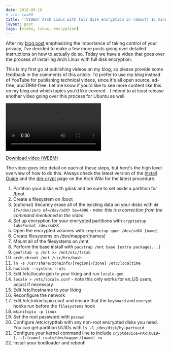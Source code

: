 ```yaml
---
date: 2016-08-18
# vim: tw=80
title: '[VIDEO] Arch Linux with full disk encryption in (about) 15 minutes'
layout: post
tags: [video, linux, encryption]
---
```


<link rel="stylesheet" href="/css/video-js.css">
<script>
window.HELP_IMPROVE_VIDEOJS = false;
</script>
<script src="/js/video.js"></script>

After my [blog post](/2016/06/29/Privacy-as-a-hobby.html) emphasizing the
importance of taking control of your privacy, I've decided to make a few more
posts going over detailed instructions on how to actually do so. Today we have a
video that goes over the process of installing Arch Linux with full disk
encryption.

This is my first go at publishing videos on my blog, so please provide some
feedback in the comments of this article. I'd prefer to use my blog instead of
YouTube for publishing technical videos, since it's all open source, ad-free,
and DRM-free. Let me know if you'd like to see more content like this on my
blog and which topics you'd like covered - I intend to at least release another
video going over this process for Ubuntu as well.

<video class="video-js vjs-16-9" data-setup="{}" controls>
  <source src="https://sr.ht/archlinux.webm" type="video/webm">
  <p>Your browser does not support HTML5 video.</p>
</video>

<a class="pull-right" href="https://sr.ht/archlinux.webm">Download video (WEBM)</a>

<div class="clearfix"></div>

The video goes into detail on each of these steps, but here's the high level
overview of how to do this. Always check the latest version of the [Install
Guide](https://wiki.archlinux.org/index.php/Installation_guide) and the
[dm-crypt](https://wiki.archlinux.org/index.php/Dm-crypt) page on the Arch Wiki
for the latest procedure.

1. Partition your disks with gdisk and be sure to set aside a partition for
   /boot
1. Create a filesystem on /boot
1. (optional) Securely erase all of the existing data on your disks with `dd
   if=/dev/zero of=/dev/sdXY bs=4096` - *note: this is a correction from the
   command mentioned in the video*
1. Set up encryption for your encrypted partitions with `cryptsetup luksFormat
   /dev/sdXX`
1. Open the encrypted volumes with `cryptsetup open /dev/sdXX [name]`
1. Create filesystems on /dev/mapper/[names]
1. Mount all of the filesystems on /mnt
1. Perform the base install with `pacstrap /mnt base [extra packages...]`
1. `genfstab -p /mnt >> /mnt/etc/fstab`
1. `arch-chroot /mnt /usr/bin/bash`
1. `ln -s /usr/share/zoneinfo/[region]/[zone] /etc/localtime`
1. `hwclock --systohc --utc`
1. Edit /etc/locale.gen to your liking and run `locale-gen`
1. `locale > /etc/locale.conf` - note this only works for en_US users, adjust if
   necessary
1. Edit /etc/hostname to your liking
1. Reconfigure the network
1. Edit /etc/mkinitcpio.conf and ensure that the `keyboard` and `encrypt` hooks
   run before the `filesystems` hook
1. `mkinitcpio -p linux`
1. Set the root password with `passwd`
1. Configure /etc/crypttab with any non-root encrypted disks you need. You can
   get partition UUIDs with `ls -l /dev/disk/by-partuuid`
1. Configure your kernel command line to include
   `cryptdevice=PARTUUID=[...]:[name] root=/dev/mapper/[name] rw`
1. Install your bootloader and reboot!
